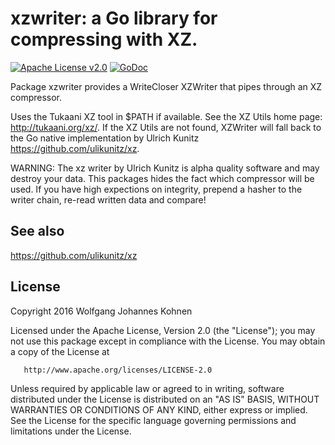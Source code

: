 # xzwriter: a Go library for compressing with XZ.

[![Apache License v2.0](https://img.shields.io/badge/license-Apache%20License%202.0-blue.svg)](https://www.apache.org/licenses/LICENSE-2.0.txt)
[![GoDoc](https://godoc.org/github.com/wjkohnen/xzwriter?status.svg)](https://godoc.org/github.com/wjkohnen/xzwriter)

Package xzwriter provides a WriteCloser XZWriter that pipes through an
XZ compressor.

Uses the Tukaani XZ tool in $PATH if available. See the XZ Utils home page:
<http://tukaani.org/xz/>. If the XZ Utils are not found, XZWriter will
fall back to the Go native implementation by Ulrich Kunitz
<https://github.com/ulikunitz/xz>.

WARNING: The xz writer by Ulrich Kunitz is alpha quality software and may
destroy your data. This packages hides the fact which compressor will be
used. If you have high expections on integrity, prepend a hasher to the
writer chain, re-read written data and compare!

## See also
https://github.com/ulikunitz/xz

## License
Copyright 2016 Wolfgang Johannes Kohnen

   Licensed under the Apache License, Version 2.0 (the "License");
   you may not use this package except in compliance with the License.
   You may obtain a copy of the License at

       http://www.apache.org/licenses/LICENSE-2.0

   Unless required by applicable law or agreed to in writing, software
   distributed under the License is distributed on an "AS IS" BASIS,
   WITHOUT WARRANTIES OR CONDITIONS OF ANY KIND, either express or implied.
   See the License for the specific language governing permissions and
   limitations under the License.
